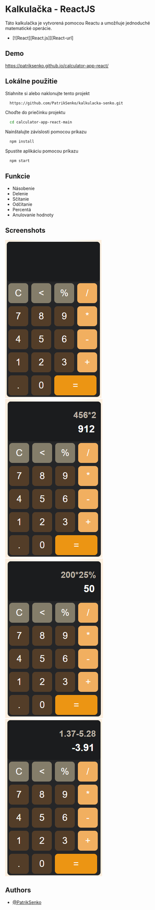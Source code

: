 
# Kalkulačka - ReactJS
Táto kalkulačka je vytvorená pomocou Reactu a umožňuje jednoduché matematické operácie.
* [![React][React.js]][React-url]


## Demo

https://patriksenko.github.io/calculator-app-react/


## Lokálne použitie

Stiahnite si alebo naklonujte tento projekt

```bash
  https://github.com/PatrikSenko/kalkulacka-senko.git
```

Choďte do priečinku projektu

```bash
  cd calculator-app-react-main
```

Nainštalujte závislosti pomocou príkazu

```bash
  npm install
```

Spustite aplikáciu pomocou príkazu

```bash
  npm start
```


## Funkcie

- Násobenie
- Delenie
- Sčítanie
- Odčítanie
- Percentá
- Anulovanie hodnoty


## Screenshots

![](./assets/screenshot1.png)
![](./assets/screenshot2.png)
![](./assets/screenshot3.png)
![](./assets/screenshot4.png)


## Authors

- [@PatrikSenko](https://www.github.com/PatrikSenko)

